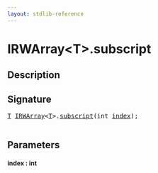 ```yaml
---
layout: stdlib-reference
---
```


# IRWArray\<T\>\.subscript

## Description





## Signature 

<pre>
<a href="../index.md#typeparam-T" class="code_type">T</a> <a href="../index.md" class="code_type">IRWArray</a>&lt;<a href="../index.md#typeparam-T" class="code_type">T</a>&gt;.<a href=".">subscript</a>(<span class="code_keyword">int</span> <a href=".#decl-index" class="code_param">index</a>);

</pre>

## Parameters

####  <a id="decl-index"></a>index  : int

